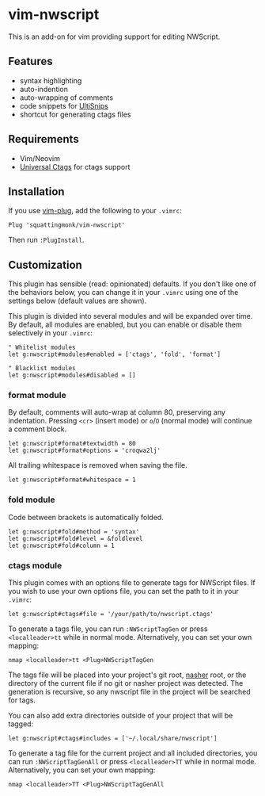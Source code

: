 # vim-nwscript

This is an add-on for vim providing support for editing NWScript.

## Features
- syntax highlighting
- auto-indention
- auto-wrapping of comments
- code snippets for [UltiSnips](https://github.com/SirVer/ultisnips)
- shortcut for generating ctags files

## Requirements
- Vim/Neovim
- [Universal Ctags](https://github.com/universal-ctags/ctags) for ctags support

## Installation
If you use [vim-plug](https://github.com/junegunn/vim-plug), add the following
to your `.vimrc`:

````
Plug 'squattingmonk/vim-nwscript'
````

Then run `:PlugInstall`.

## Customization
This plugin has sensible (read: opinionated) defaults. If you don't like one of
the behaviors below, you can change it in your `.vimrc` using one of the
settings below (default values are shown).

This plugin is divided into several modules and will be expanded over time. By
default, all modules are enabled, but you can enable or disable them
selectively in your `.vimrc`:

```VimL
" Whitelist modules
let g:nwscript#modules#enabled = ['ctags', 'fold', 'format']

" Blacklist modules
let g:nwscript#modules#disabled = []
```

### format module
By default, comments will auto-wrap at column 80, preserving any indentation.
Pressing `<cr>` (insert mode) or `o`/`O` (normal mode) will continue a comment
block.

```VimL
let g:nwscript#format#textwidth = 80
let g:nwscript#format#options = 'croqwa2lj'
```

All trailing whitespace is removed when saving the file.

```VimL
let g:nwscript#format#whitespace = 1
```

### fold module
Code between brackets is automatically folded.

```VimL
let g:nwscript#fold#method = 'syntax'
let g:nwscript#fold#level = &foldlevel
let g:nwscript#fold#column = 1
```

### ctags module
This plugin comes with an options file to generate tags for NWScript files. If
you wish to use your own options file, you can set the path to it in your
`.vimrc`:

```VimL
let g:nwscript#ctags#file = '/your/path/to/nwscript.ctags'
```

To generate a tags file, you can run `:NWScriptTagGen` or press
`<localleader>tt` while in normal mode. Alternatively, you can set your own
mapping:

```VimL
nmap <localleader>tt <Plug>NWScriptTagGen
```

The tags file will be placed into your project's git root,
[nasher](https://github.com/squattingmonk/nasher.nim) root, or the directory of
the current file if no git or nasher project was detected. The generation is
recursive, so any nwscript file in the project will be searched for tags.

You can also add extra directories outside of your project that will be tagged:

```VimL
let g:nwscript#ctags#includes = ['~/.local/share/nwscript']
```

To generate a tag file for the current project and all included directories,
you can run `:NWScriptTagGenAll` or press `<localleader>TT` while in normal
mode. Alternatively, you can set your own mapping:

```VimL
nmap <localleader>TT <Plug>NWScriptTagGenAll
```
